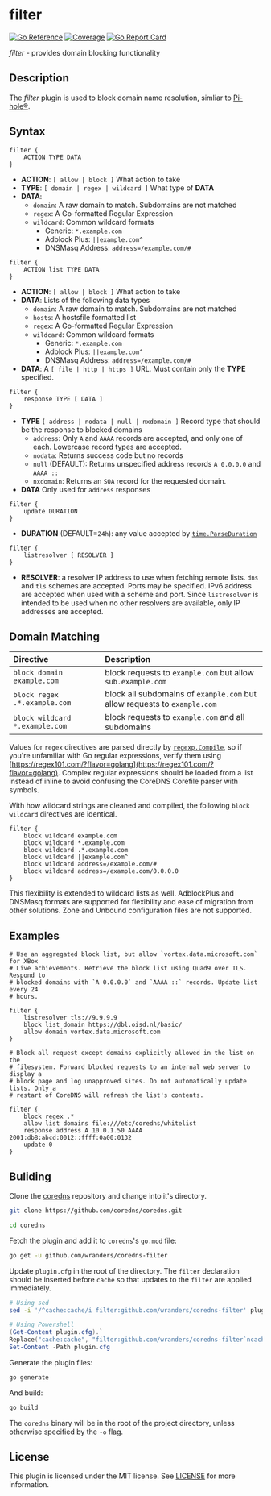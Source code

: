 # filter

[![Go Reference](https://pkg.go.dev/badge/github.com/wranders/coredns-filter.svg)](https://pkg.go.dev/github.com/wranders/coredns-filter)
[![Coverage](https://sonarcloud.io/api/project_badges/measure?project=wranders_coredns-filter&metric=coverage)](https://sonarcloud.io/summary/overall?id=wranders_coredns-filter)
[![Go Report Card](https://goreportcard.com/badge/github.com/wranders/coredns-filter)](https://goreportcard.com/report/github.com/wranders/coredns-filter)

*filter* - provides domain blocking functionality

## Description

The *filter* plugin is used to block domain name resolution, simliar to
[Pi-hole®](https://github.com/pi-hole/pi-hole).

## Syntax

```nginx
filter {
    ACTION TYPE DATA
}
```

* **ACTION**: `[ allow | block ]` What action to take
* **TYPE**: `[ domain | regex | wildcard ]` What type of **DATA**
* **DATA**:
  * `domain`: A raw domain to match. Subdomains are not matched
  * `regex`: A Go-formatted Regular Expression
  * `wildcard`: Common wildcard formats
    * Generic: `*.example.com`
    * Adblock Plus: `||example.com^`
    * DNSMasq Address: `address=/example.com/#`

```nginx
filter {
    ACTION list TYPE DATA
}
```

* **ACTION**: `[ allow | block ]` What action to take
* **DATA**: Lists of the following data types
  * `domain`: A raw domain to match. Subdomains are not matched
  * `hosts`: A hostsfile formatted list
  * `regex`: A Go-formatted Regular Expression
  * `wildcard`: Common wildcard formats
    * Generic: `*.example.com`
    * Adblock Plus: `||example.com^`
    * DNSMasq Address: `address=/example.com/#`
* **DATA**: A `[ file | http | https ]` URL. Must contain only the **TYPE**
specified.

```nginx
filter {
    response TYPE [ DATA ]
}
```

* **TYPE** `[ address | nodata | null | nxdomain ]` Record type that should be
the response to blocked domains
  * `address`: Only `A` and `AAAA` records are accepted, and only one of each.
  Lowercase record types are accepted.
  * `nodata`: Returns success code but no records
  * `null` (DEFAULT): Returns unspecified address records `A 0.0.0.0` and
  `AAAA ::`
  * `nxdomain`: Returns an `SOA` record for the requested domain.
* **DATA** Only used for `address` responses

```nginx
filter {
    update DURATION
}
```

* **DURATION** (DEFAULT=`24h`): any value accepted by
[`time.ParseDuration`](https://pkg.go.dev/time#ParseDuration)

```nginx
filter {
    listresolver [ RESOLVER ]
}
```

* **RESOLVER**: a resolver IP address to use when fetching remote lists. `dns`
and `tls` schemes are accepted. Ports may be specified. IPv6 address are
accepted when used with a scheme and port. Since `listresolver` is intended to
be used when no other resolvers are available, only IP addresses are accepted.

## Domain Matching

| Directive                         | Description
| :-                                | :-
| `block domain example.com`        | block requests to `example.com` but allow `sub.example.com`
| `block regex .*.example.com`      | block all subdomains of `example.com` but allow requests to `example.com`
| `block wildcard *.example.com`    | block requests to `example.com` and all subdomains

Values for `regex` directives are parsed directly by
[`regexp.Compile`](https://pkg.go.dev/regexp#Compile), so if you're unfamiliar
with Go regular expressions, verify them using
[https://regex101.com/?flavor=golang](https://regex101.com/?flavor=golang).
Complex regular expressions should be loaded from a list instead of inline to
avoid confusing the CoreDNS Corefile parser with symbols.

With how wildcard strings are cleaned and compiled, the following
`block wildcard` directives are identical.

```nginx
filter {
    block wildcard example.com
    block wildcard *.example.com
    block wildcard .*.example.com
    block wildcard ||example.com^
    block wildcard address=/example.com/#
    block wildcard address=/example.com/0.0.0.0
}
```

This flexibility is extended to wildcard lists as well. AdblockPlus and DNSMasq
formats are supported for flexibility and ease of migration from other
solutions. Zone and Unbound configuration files are not supported.

## Examples

```nginx
# Use an aggregated block list, but allow `vortex.data.microsoft.com` for XBox
# Live achievements. Retrieve the block list using Quad9 over TLS. Respond to
# blocked domains with `A 0.0.0.0` and `AAAA ::` records. Update list every 24
# hours.

filter {
    listresolver tls://9.9.9.9
    block list domain https://dbl.oisd.nl/basic/
    allow domain vortex.data.microsoft.com
}
```

```nginx
# Block all request except domains explicitly allowed in the list on the
# filesystem. Forward blocked requests to an internal web server to display a
# block page and log unapproved sites. Do not automatically update lists. Only a
# restart of CoreDNS will refresh the list's contents.

filter {
    block regex .*
    allow list domains file:///etc/coredns/whitelist
    response address A 10.0.1.50 AAAA 2001:db8:abcd:0012::ffff:0a00:0132
    update 0
}
```

## Buliding

Clone the [coredns](https://github.com/coredns/coredns) repository and change
into it's directory.

```sh
git clone https://github.com/coredns/coredns.git
```

```sh
cd coredns
```

Fetch the plugin and add it to `coredns`'s `go.mod` file:

```sh
go get -u github.com/wranders/coredns-filter
```

Update `plugin.cfg` in the root of the directory. The `filter` declaration
should be inserted before `cache` so that updates to the `filter` are applied
immediately.

```sh
# Using sed
sed -i '/^cache:cache/i filter:github.com/wranders/coredns-filter' plugin.cfg
```

```powershell
# Using Powershell
(Get-Content plugin.cfg).`
Replace("cache:cache", "filter:github.com/wranders/coredns-filter`ncache:cache") | `
Set-Content -Path plugin.cfg
```

Generate the plugin files:

```sh
go generate
```

And build:

```sh
go build
```

The `coredns` binary will be in the root of the project directory, unless
otherwise specified by the `-o` flag.

## License

This plugin is licensed under the MIT license. See [LICENSE](./LICENSE) for more
information.
